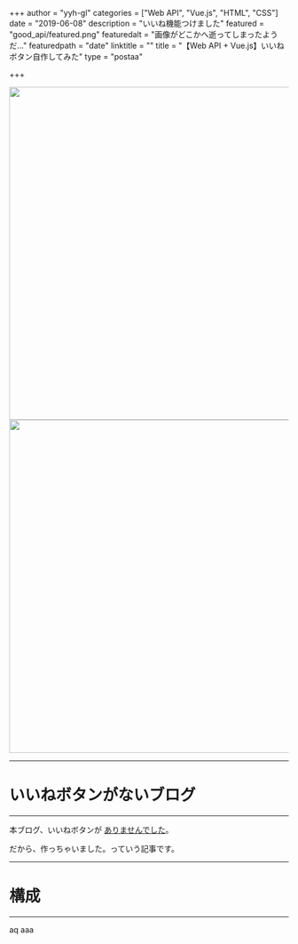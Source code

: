 +++
author = "yyh-gl"
categories = ["Web API", "Vue.js", "HTML", "CSS"]
date = "2019-06-08"
description = "いいね機能つけました"
featured = "good_api/featured.png"
featuredalt = "画像がどこかへ逝ってしまったようだ…"
featuredpath = "date"
linktitle = ""
title = "【Web API + Vue.js】いいねボタン自作してみた"
type = "postaa"

+++

<img src="http://localhost:1313/tech-blog/img/tech-blog/2019/05/-/-" width="600">
<img src="https://yyh-gl.github.io/tech-blog/img/tech-blog/2019/05/-/-" width="600">

<br>

---
# いいねボタンがないブログ
---

本ブログ、いいねボタンが <u>ありませんでした</u>。

だから、作っちゃいました。っていう記事です。


---
# 構成
---
aq
aaa

